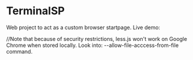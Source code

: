 # TerminalSP

Web project to act as a custom browser startpage.
Live demo:

//Note that because of security restrictions, less.js won't work on Google Chrome when stored locally. Look into: --allow-file-acccess-from-file command.

